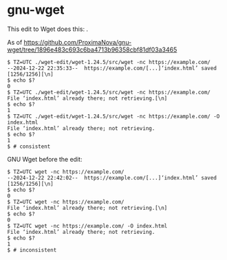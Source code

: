 # gnu-wget

This edit to Wget does this: .

As of https://github.com/ProximaNova/gnu-wget/tree/1896e483c693c6ba4713b96358cbf81df03a3465
```
$ TZ=UTC ./wget-edit/wget-1.24.5/src/wget -nc https://example.com/
--2024-12-22 22:35:33--  https://example.com/[...]‘index.html’ saved [1256/1256][\n]
$ echo $?
0
$ TZ=UTC ./wget-edit/wget-1.24.5/src/wget -nc https://example.com/
File ‘index.html’ already there; not retrieving.[\n]
$ echo $?
1
$ TZ=UTC ./wget-edit/wget-1.24.5/src/wget -nc https://example.com/ -O index.html
File ‘index.html’ already there; not retrieving.
$ echo $?
1
$ # consistent
```

GNU Wget before the edit:
```
$ TZ=UTC wget -nc https://example.com/
--2024-12-22 22:42:02--  https://example.com/[...]‘index.html’ saved [1256/1256][\n]
$ echo $?
0
$ TZ=UTC wget -nc https://example.com/
File ‘index.html’ already there; not retrieving.[\n]
$ echo $?
0
$ TZ=UTC wget -nc https://example.com/ -O index.html
File ‘index.html’ already there; not retrieving.
$ echo $?
1
$ # inconsistent
```
